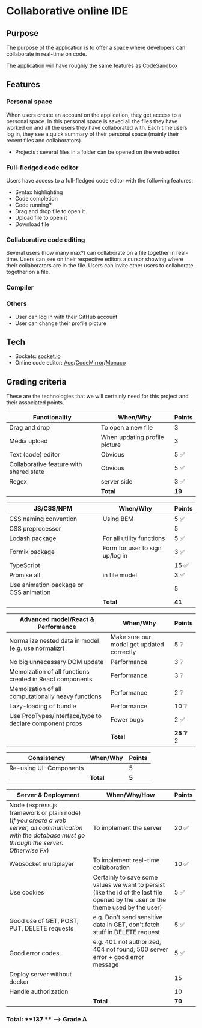 # Collaborative online IDE

## Purpose

The purpose of the application is to offer a space where developers can collaborate in real-time on code. 

The application will have roughly the same features as [CodeSandbox](https://codesandbox.io/)

## Features

### Personal space
When users create an account on the application, they get access to a personal space. 
In this personal space is saved all the files they have worked on and all the users they have collaborated with. 
Each time users log in, they see a quick summary of their personal space (mainly their recent files and collaborators). 
- Projects : several files in a folder can be opened on the web editor. 

### Full-fledged code editor
Users have access to a full-fledged code editor with the following features:
- Syntax highlighting
- Code completion
- Code running?
- Drag and drop file to open it
- Upload file to open it
- Download file

### Collaborative code editing
Several users (how many max?) can collaborate on a file together in real-time.
Users can see on their respective editors a cursor showing where their collaborators are in the file. 
Users can invite other users to collaborate together on a file.

### Compiler

### Others
- User can log in with their GitHub account
- User can change their profile picture



## Tech

- Sockets: [socket.io](https://socket.io/)
- Online code editor: [Ace](https://ace.c9.io/)/[CodeMirror](https://codemirror.net/6/)/[Monaco](https://microsoft.github.io/monaco-editor/index.html) 

## Grading criteria

These are the technologies that we will certainly need for this project and their associated points.

| Functionality                           | When/Why                       | Points |
| --------------------------------------- | ------------------------------ | ------ |
| Drag and drop                           | To open a new file             | 3      |
| Media upload                            | When updating profile picture  | 3      |
| Text (code) editor                      | Obvious                        | 5 ✅     |
| Collaborative feature with shared state | Obvious                        | 5 ✅     |
| Regex                                   | server side | 3 ✅     |
|                                         | **Total**                      | **19** |



| JS/CSS/NPM            | When/Why                        | Points |
| --------------------- | ------------------------------- | ------ |
| CSS naming convention |  Using BEM                               | 5 ✅     |
| CSS preprocessor      |                                 | 5      |
| Lodash package        | For all utility functions       | 5  ✅    |
| Formik package        | Form for user to sign up/log in | 3  ✅    |
| TypeScript            |                                 | 15 ✅    |
|Promise all              | in file model| 3 ✅ |
| Use animation package or CSS animation|  | 5      |
|                       | **Total**                       | **41** |



| Advanced model/React & Performance                       | When/Why                                  | Points |
| -------------------------------------------------------- | ----------------------------------------- | ------ |
| Normalize nested data in model (e.g. use normalizr)      | Make sure our model get updated correctly | 5 ❔   |
| No big unnecessary DOM update                            | Performance                               | 3 ❔     |
| Memoization of all functions created in React components | Performance                               | 3  ❔    |
| Memoization of all computationally heavy functions       | Performance                               | 2   ❔   |
| Lazy-loading of bundle                                   | Performance                               | 10  ❔   |
| Use PropTypes/interface/type to declare component props  | Fewer bugs                                | 2   ✅   |
|                                                          | **Total**                                 | **25 ❔** 2|


| Consistency                   | When/Why                                  | Points |
| -------------------------------------------------------- | ----------------------------------------- | ------ |
| Re-using UI-Components    | | 5 |
|                                                          | **Total**                                 | **5**|

| Server & Deployment                                          | When/Why/How                                                 | Points |
| ------------------------------------------------------------ | ------------------------------------------------------------ | ------ |
| Node (express.js framework or plain node) (*If you create a web server, all communication with the database must go through the server. Otherwise Fx*) | To implement the server                                      | 20  ✅   |
| Websocket multiplayer                                        | To implement real-time collaboration                         | 10   ✅  |
| Use cookies                                                  | Certainly to save some values we want to persist (like the id of the last file opened by the user or the theme used by the user) | 5    ✅  |
| Good use of GET, POST, PUT, DELETE requests                  | e.g. Don't send sensitive data in GET, don't fetch stuff in DELETE request | 5 ✅|
| Good error codes                                             | e.g. 401 not authorized, 404 not found, 500 server error + good error message | 5 ✅ |
| Deploy server without docker                                 |                                                              | 15     |
| Handle authorization  |                               | 10      |
|                                                              | **Total**                                                    | **70** |

### **Total**: **137 ** --> Grade A
